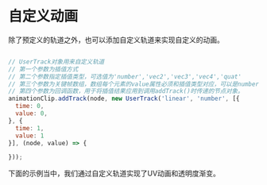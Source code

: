 # 自定义动画

除了预定义的轨道之外，也可以添加自定义轨道来实现自定义的动画。

```javascript

// UserTrack对象用来自定义轨道
// 第一个参数为插值方式
// 第二个参数指定插值类型，可选值为'number','vec2','vec3','vec4','quat'
// 第三个参数为关键帧数组，数组每个元素的value属性必须和插值类型对应，可以是number,Vector2,Vector3,Vector4和Quaternion
// 第四个参数为回调函数，用于将插值结果应用到调用addTrack()时传递的节点对象。
animationClip.addTrack(node, new UserTrack('linear', 'number', [{
  time: 0,
  value: 0,
}, {
  time: 1,
  value: 1
}], (node, value) => {

}));

```

下面的示例当中，我们通过自定义轨道实现了UV动画和透明度渐变。

<div class="showcase" case="tut-26"></div>
